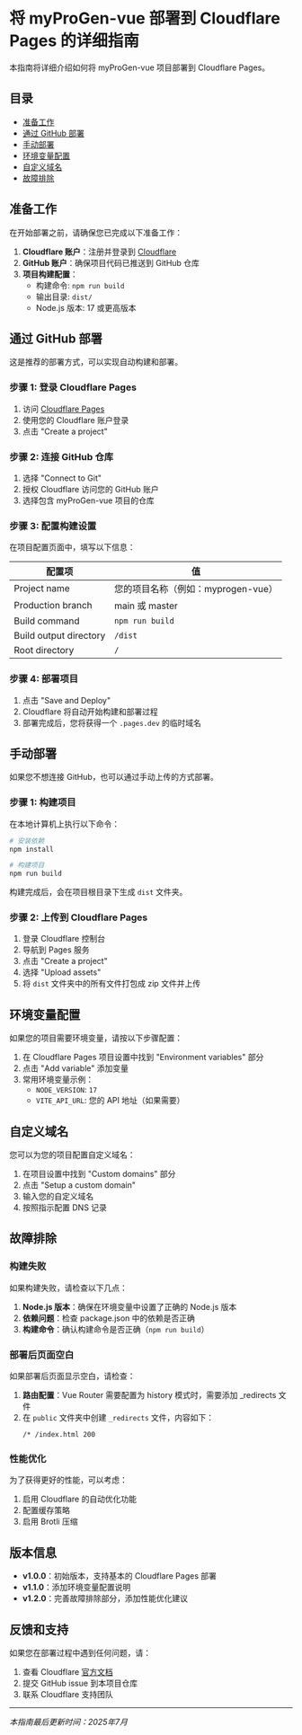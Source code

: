 # 将 myProGen-vue 部署到 Cloudflare Pages 的详细指南

本指南将详细介绍如何将 myProGen-vue 项目部署到 Cloudflare Pages。

## 目录
- [准备工作](#准备工作)
- [通过 GitHub 部署](#通过-github-部署)
- [手动部署](#手动部署)
- [环境变量配置](#环境变量配置)
- [自定义域名](#自定义域名)
- [故障排除](#故障排除)

## 准备工作

在开始部署之前，请确保您已完成以下准备工作：

1. **Cloudflare 账户**：注册并登录到 [Cloudflare](https://dash.cloudflare.com/sign-up/pages)
2. **GitHub 账户**：确保项目代码已推送到 GitHub 仓库
3. **项目构建配置**：
   - 构建命令: `npm run build`
   - 输出目录: `dist/`
   - Node.js 版本: 17 或更高版本

## 通过 GitHub 部署

这是推荐的部署方式，可以实现自动构建和部署。

### 步骤 1: 登录 Cloudflare Pages

1. 访问 [Cloudflare Pages](https://dash.cloudflare.com/sign-up/pages)
2. 使用您的 Cloudflare 账户登录
3. 点击 "Create a project"

### 步骤 2: 连接 GitHub 仓库

1. 选择 "Connect to Git"
2. 授权 Cloudflare 访问您的 GitHub 账户
3. 选择包含 myProGen-vue 项目的仓库

### 步骤 3: 配置构建设置

在项目配置页面中，填写以下信息：

| 配置项 | 值 |
|--------|-----|
| Project name | 您的项目名称（例如：myprogen-vue） |
| Production branch | main 或 master |
| Build command | `npm run build` |
| Build output directory | `/dist` |
| Root directory | `/` |

### 步骤 4: 部署项目

1. 点击 "Save and Deploy"
2. Cloudflare 将自动开始构建和部署过程
3. 部署完成后，您将获得一个 `.pages.dev` 的临时域名

## 手动部署

如果您不想连接 GitHub，也可以通过手动上传的方式部署。

### 步骤 1: 构建项目

在本地计算机上执行以下命令：

```bash
# 安装依赖
npm install

# 构建项目
npm run build
```

构建完成后，会在项目根目录下生成 `dist` 文件夹。

### 步骤 2: 上传到 Cloudflare Pages

1. 登录 Cloudflare 控制台
2. 导航到 Pages 服务
3. 点击 "Create a project"
4. 选择 "Upload assets"
5. 将 `dist` 文件夹中的所有文件打包成 zip 文件并上传

## 环境变量配置

如果您的项目需要环境变量，请按以下步骤配置：

1. 在 Cloudflare Pages 项目设置中找到 "Environment variables" 部分
2. 点击 "Add variable" 添加变量
3. 常用环境变量示例：
   - `NODE_VERSION`: `17`
   - `VITE_API_URL`: 您的 API 地址（如果需要）

## 自定义域名

您可以为您的项目配置自定义域名：

1. 在项目设置中找到 "Custom domains" 部分
2. 点击 "Setup a custom domain"
3. 输入您的自定义域名
4. 按照指示配置 DNS 记录

## 故障排除

### 构建失败

如果构建失败，请检查以下几点：

1. **Node.js 版本**：确保在环境变量中设置了正确的 Node.js 版本
2. **依赖问题**：检查 package.json 中的依赖是否正确
3. **构建命令**：确认构建命令是否正确（`npm run build`）

### 部署后页面空白

如果部署后页面显示空白，请检查：

1. **路由配置**：Vue Router 需要配置为 history 模式时，需要添加 _redirects 文件
2. 在 `public` 文件夹中创建 `_redirects` 文件，内容如下：
   ```
   /* /index.html 200
   ```

### 性能优化

为了获得更好的性能，可以考虑：

1. 启用 Cloudflare 的自动优化功能
2. 配置缓存策略
3. 启用 Brotli 压缩

## 版本信息

- **v1.0.0**：初始版本，支持基本的 Cloudflare Pages 部署
- **v1.1.0**：添加环境变量配置说明
- **v1.2.0**：完善故障排除部分，添加性能优化建议

## 反馈和支持

如果您在部署过程中遇到任何问题，请：
1. 查看 Cloudflare [官方文档](https://developers.cloudflare.com/pages/)
2. 提交 GitHub issue 到本项目仓库
3. 联系 Cloudflare 支持团队

---

*本指南最后更新时间：2025年7月*
